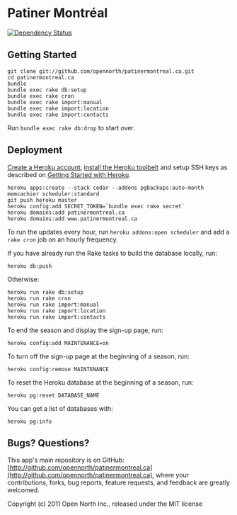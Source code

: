 # Patiner Montréal

[![Dependency Status](https://gemnasium.com/opennorth/patinermontreal.ca.png)](https://gemnasium.com/opennorth/patinermontreal.ca)

## Getting Started

    git clone git://github.com/opennorth/patinermontreal.ca.git
    cd patinermontreal.ca
    bundle
    bundle exec rake db:setup
    bundle exec rake cron
    bundle exec rake import:manual
    bundle exec rake import:location
    bundle exec rake import:contacts

Run `bundle exec rake db:drop` to start over.

## Deployment

[Create a Heroku account](http://heroku.com/signup), [install the Heroku toolbelt](https://toolbelt.heroku.com/) and setup SSH keys as described on [Getting Started with Heroku](http://devcenter.heroku.com/articles/quickstart).

    heroku apps:create --stack cedar --addons pgbackups:auto-month memcachier scheduler:standard
    git push heroku master
    heroku config:add SECRET_TOKEN=`bundle exec rake secret`
    heroku domains:add patinermontreal.ca
    heroku domains:add www.patinermontreal.ca

To run the updates every hour, run `heroku addons:open scheduler` and add a `rake cron` job on an hourly frequency.

If you have already run the Rake tasks to build the database locally, run:

    heroku db:push

Otherwise:

    heroku run rake db:setup
    heroku run rake cron
    heroku run rake import:manual
    heroku run rake import:location
    heroku run rake import:contacts

To end the season and display the sign-up page, run:

    heroku config:add MAINTENANCE=on

To turn off the sign-up page at the beginning of a season, run:

    heroku config:remove MAINTENANCE

To reset the Heroku database at the beginning of a season, run:

    heroku pg:reset DATABASE_NAME

You can get a list of databases with:

    heroku pg:info

## Bugs? Questions?

This app's main repository is on GitHub: [http://github.com/opennorth/patinermontreal.ca](http://github.com/opennorth/patinermontreal.ca), where your contributions, forks, bug reports, feature requests, and feedback are greatly welcomed.

Copyright (c) 2011 Open North Inc., released under the MIT license
